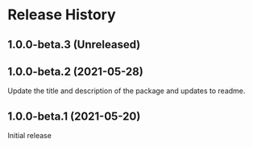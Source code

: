 # Release History

## 1.0.0-beta.3 (Unreleased)


## 1.0.0-beta.2 (2021-05-28)

Update the title and description of the package and updates to readme. 

## 1.0.0-beta.1 (2021-05-20)

Initial release

